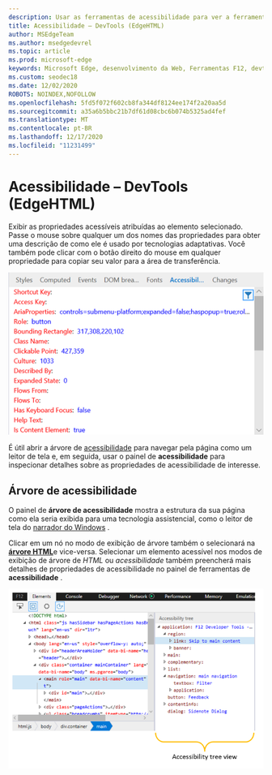 ```yaml
---
description: Usar as ferramentas de acessibilidade para ver a ferramenta verificar e testar a acessibilidade da página
title: Acessibilidade – DevTools (EdgeHTML)
author: MSEdgeTeam
ms.author: msedgedevrel
ms.topic: article
ms.prod: microsoft-edge
keywords: Microsoft Edge, desenvolvimento da Web, Ferramentas F12, devtools, elementos, acessibilidade
ms.custom: seodec18
ms.date: 12/02/2020
ROBOTS: NOINDEX,NOFOLLOW
ms.openlocfilehash: 5fd5f072f602cb8fa344df8124ee174f2a20aa5d
ms.sourcegitcommit: a35a6b5bbc21b7df61d08cbc6b074b5325ad4fef
ms.translationtype: MT
ms.contentlocale: pt-BR
ms.lasthandoff: 12/17/2020
ms.locfileid: "11231499"
---
```

# Acessibilidade – DevTools (EdgeHTML)  

Exibir as propriedades acessíveis atribuídas ao elemento selecionado. Passe o mouse sobre qualquer um dos nomes das propriedades para obter uma descrição de como ele é usado por tecnologias adaptativas. Você também pode clicar com o botão direito do mouse em qualquer propriedade para copiar seu valor para a área de transferência.

![Painel de acessibilidade](../media/elements_accessibility.png)

É útil abrir a árvore de [acessibilidade](#accessibility-tree) para navegar pela página como um leitor de tela e, em seguida, usar o painel de **acessibilidade** para inspecionar detalhes sobre as propriedades de acessibilidade de interesse.

## Árvore de acessibilidade  

O painel de **árvore de acessibilidade** mostra a estrutura da sua página como ela seria exibida para uma tecnologia assistencial, como o leitor de tela do [narrador do Windows](https://support.microsoft.com/help/22798/windows-10-narrator-get-started) .

Clicar em um nó no modo de exibição de árvore também o selecionará na [**árvore HTML**](../elements.md#html-tree-view)e vice-versa. Selecionar um elemento acessível nos modos de exibição de árvore de *HTML* ou *acessibilidade* também preencherá mais detalhes de propriedades de acessibilidade no painel de ferramentas de **acessibilidade** . 

![Modo de exibição de árvore de acessibilidade](../media/elements_accessibility_tree.png)

<!--  Here are further resources on [Accessibility with Microsoft Edge](../../accessibility.md).  -->  
